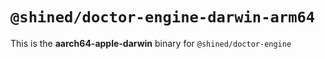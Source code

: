 # `@shined/doctor-engine-darwin-arm64`

This is the **aarch64-apple-darwin** binary for `@shined/doctor-engine`
